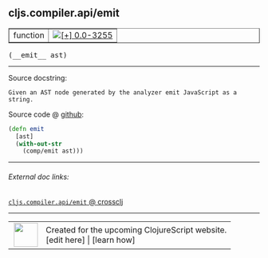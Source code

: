 ## cljs.compiler.api/emit



 <table border="1">
<tr>
<td>function</td>
<td><a href="https://github.com/cljsinfo/cljs-api-docs/tree/0.0-3255"><img valign="middle" alt="[+] 0.0-3255" title="Added in 0.0-3255" src="https://img.shields.io/badge/+-0.0--3255-lightgrey.svg"></a> </td>
</tr>
</table>


 <samp>
(__emit__ ast)<br>
</samp>

---





Source docstring:

```
Given an AST node generated by the analyzer emit JavaScript as a string.
```


Source code @ [github](https://github.com/clojure/clojurescript/blob/r3297/src/main/clojure/cljs/compiler/api.clj#L23-L27):

```clj
(defn emit
  [ast]
  (with-out-str
    (comp/emit ast)))
```

<!--
Repo - tag - source tree - lines:

 <pre>
clojurescript @ r3297
└── src
    └── main
        └── clojure
            └── cljs
                └── compiler
                    └── <ins>[api.clj:23-27](https://github.com/clojure/clojurescript/blob/r3297/src/main/clojure/cljs/compiler/api.clj#L23-L27)</ins>
</pre>

-->

---



###### External doc links:

[`cljs.compiler.api/emit` @ crossclj](http://crossclj.info/fun/cljs.compiler.api/emit.html)<br>

---

 <table>
<tr><td>
<img valign="middle" align="right" width="48px" src="http://i.imgur.com/Hi20huC.png">
</td><td>
Created for the upcoming ClojureScript website.<br>
[edit here] | [learn how]
</td></tr></table>

[edit here]:https://github.com/cljsinfo/cljs-api-docs/blob/master/cljsdoc/cljs.compiler.api/emit.cljsdoc
[learn how]:https://github.com/cljsinfo/cljs-api-docs/wiki/cljsdoc-files

<!--

This information was too distracting to show to readers, but I'll leave it
commented here since it is helpful to:

- pretty-print the data used to generate this document
- and show how to retrieve that data



The API data for this symbol:

```clj
{:ns "cljs.compiler.api",
 :name "emit",
 :signature ["[ast]"],
 :history [["+" "0.0-3255"]],
 :type "function",
 :full-name-encode "cljs.compiler.api/emit",
 :source {:code "(defn emit\n  [ast]\n  (with-out-str\n    (comp/emit ast)))",
          :title "Source code",
          :repo "clojurescript",
          :tag "r3297",
          :filename "src/main/clojure/cljs/compiler/api.clj",
          :lines [23 27]},
 :full-name "cljs.compiler.api/emit",
 :docstring "Given an AST node generated by the analyzer emit JavaScript as a string."}

```

Retrieve the API data for this symbol:

```clj
;; from Clojure REPL
(require '[clojure.edn :as edn])
(-> (slurp "https://raw.githubusercontent.com/cljsinfo/cljs-api-docs/catalog/cljs-api.edn")
    (edn/read-string)
    (get-in [:symbols "cljs.compiler.api/emit"]))
```

-->
